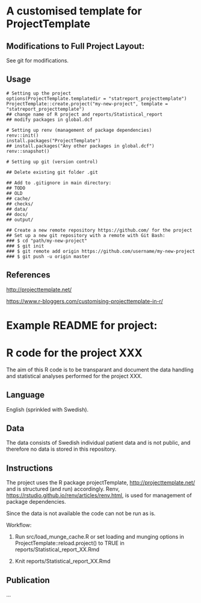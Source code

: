 # A customised template for ProjectTemplate

## Modifications to Full Project Layout:

See git for modifications. 

## Usage

```
# Setting up the project 
options(ProjectTemplate.templatedir = "statreport_projecttemplate")
ProjectTemplate::create.project("my-new-project", template = "statreport_projecttemplate")
## change name of R project and reports/Statistical_report
## modify packages in global.dcf

# Setting up renv (management of package dependencies)
renv::init() 
install.packages("ProjectTemplate")
## install.packages("Any other packages in global.dcf")
renv::snapshot()

# Setting up git (version control)

## Delete existing git folder .git

## Add to .gitignore in main directory:
## TODO
## OLD
## cache/
## checks/
## data/
## docs/
## output/

## Create a new remote repository https://github.com/ for the project
## Set up a new git repository with a remote with Git Bash: 
### $ cd "path/my-new-project"
### $ git init
### $ git remote add origin https://github.com/username/my-new-project
### $ git push -u origin master
```

## References

http://projecttemplate.net/

https://www.r-bloggers.com/customising-projecttemplate-in-r/ 

# Example README for project: 

# R code for the project XXX

The aim of this R code is to be transparant and document the data handling 
and statistical analyses performed for the project XXX.

## Language 

English (sprinkled with Swedish). 

## Data

The data consists of Swedish individual patient data and is not public, 
and therefore no data is stored in this repository. 

## Instructions

The project uses the R package projectTemplate, http://projecttemplate.net/ and 
is structured (and run) accordingly. 
Renv, https://rstudio.github.io/renv/articles/renv.html, is used for 
management of package dependencies.

Since the data is not available the code can not be run as is. 

Workflow: 

1. Run src/load_munge_cache.R or set loading and munging options in 
ProjectTemplate::reload.project() to TRUE in 
reports/Statistical_report_XX.Rmd

2. Knit reports/Statistical_report_XX.Rmd

## Publication

... 